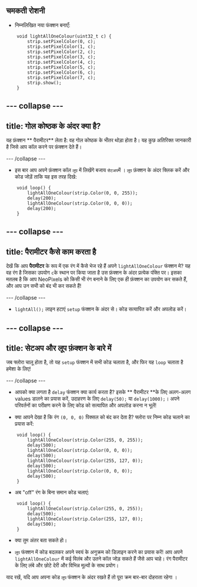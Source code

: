 ## चमकती रोशनी

+ निम्नलिखित नया फंक्शन बनाएँ:

``` 
    void lightAllOneColour(uint32_t c) {
        strip.setPixelColor(0, c);
        strip.setPixelColor(1, c);
        strip.setPixelColor(2, c);
        strip.setPixelColor(3, c);
        strip.setPixelColor(4, c);
        strip.setPixelColor(5, c);
        strip.setPixelColor(6, c);
        strip.setPixelColor(7, c);
        strip.show();
    }
```

--- collapse ---
---
title: गोल कोष्ठक के अंदर क्या है?
---

यह फ़ंक्शन ** पैरामीटर** लेता है: वह गोल कोष्ठक के भीतर थोड़ा होता है। यह कुछ अतिरिक्त जानकारी है जिसे आप कॉल करने पर फ़ंक्शन देते हैं।

--- /collapse ---

+ इस बार आप अपने फ़ंक्शन कॉल ` लूप ` में लिखेंगे बजाय ` सेटअप `में । ` लूप ` फ़ंक्शन के अंदर क्लिक करें और कोड जोड़ें ताकि यह इस तरह दिखे:

```
    void loop() {
        lightAllOneColour(strip.Color(0, 0, 255));
        delay(200);
        lightAllOneColour(strip.Color(0, 0, 0));
        delay(200);
    }
```

--- collapse ---
---
title: पैरामीटर कैसे काम करता है
---

देखें कि आप **पैरामीटर** के रूप में एक रंग में कैसे भेज रहे हैं अपने `lightAllOneColour` फंक्शन मे? यह वह रंग है जिसका उपयोग `c`के स्थान पर किया जाता है उस फ़ंक्शन के अंदर प्रत्येक पंक्ति पर। इसका मतलब है कि आप NeoPixels को किसी भी रंग बनाने के लिए एक ही फ़ंक्शन का उपयोग कर सकते हैं, और आप उन सभी को बंद भी कर सकते हैं!

--- /collapse ---

+ `lightAll();` लाइन हटाएं `setup` फंक्शन के अंदर से। कोड सत्यापित करें और अपलोड करें।

--- collapse ---
---
title: सेटअप और लूप फ़ंक्शन के बारे में
---

जब फ्लोरा चालू होता है, तो यह `setup` फंक्शन में सभी कोड चलाता है, और फिर यह `loop` चलाता है हमेशा के लिए!

--- /collapse ---

+ आपको क्या लगता है ` delay ` फंक्शन क्या कार्य करता है? इसके ** पैरामीटर **के लिए अलग-अलग values डालने का प्रयास करें, उदाहरण के लिए ` delay(50); ` या ` delay(1000); `। अपने परिवर्तनों का परीक्षण करने के लिए कोड को सत्यापित और अपलोड करना न भूलें!

+ क्या आपने देखा है कि रंग ` (0, 0, 0) ` पिक्सल को बंद कर देता है? फ्लोरा पर निम्न कोड चलाने का प्रयास करें:

```
    void loop() {
        lightAllOneColour(strip.Color(255, 0, 255));
        delay(500);
        lightAllOneColour(strip.Color(0, 0, 0));
        delay(500);
        lightAllOneColour(strip.Color(255, 127, 0));
        delay(500);
        lightAllOneColour(strip.Color(0, 0, 0));
        delay(500);
    }
```

+ अब "off" रंग के बिना समान कोड चलाएं:

```
    void loop() {
        lightAllOneColour(strip.Color(255, 0, 255));
        delay(500);
        lightAllOneColour(strip.Color(255, 127, 0));
        delay(500);
    }
```

+ क्या तुम अंतर बता सकते हो।

+ ` लूप ` फंक्शन में कोड बदलकर अपने स्वयं के अनुक्रम को डिज़ाइन करने का प्रयास करें! आप अपने ` lightAllOneColour` में कई विलंब और उतने कॉल जोड़ सकते हैं जैसे आप चाहे। रंग पैरामीटर के लिए लंबे और छोटे देरी और विभिन्न मूल्यों के साथ प्रयोग।

याद रखें, यदि आप अपना कोड ` लूप ` फंक्शन के अंदर रखते हैं तो पूरा क्रम बार-बार दोहराता रहेगा । 
